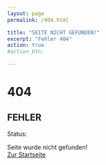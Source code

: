 ```yaml
---
layout: page
permalink: /404.html

title: "SEITE NICHT GEFUNDEN!"
excerpt: "Fehler 404"
action: true
#action_btn:

---
```


# 404
## FEHLER
Status:

Seite wurde nicht gefunden!\
[Zur Startseite](/)
